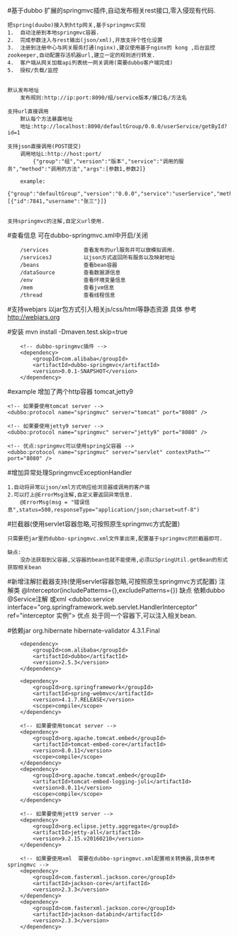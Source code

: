 #基于dubbo 扩展的springmvc插件,自动发布相关rest接口,零入侵现有代码.

	把spring(duubo)接入到http网关,基于springmvc实现
	1.	自动注册到本地springmvc容器.
	2.	完成参数注入与rest输出(json/xml),开放支持个性化设置
	3.	注册到注册中心与网关服务打通(nginx),建议使用基于nginx的 kong ,后台监控zookeeper,自动配置存活机器url,建立一定的规则进行转发.
	4.	客户端从网关加载api列表统一网关调用(需要dubbo客户端完成)
	5.	授权/负载/监控

	
	默认发布地址
		发布规则:http://ip:port:8090/组/service版本/接口名/方法名
		
	支持url直接调用
		默认每个方法暴露地址
		地址:http://localhost:8090/defaultGroup/0.0.0/userService/getById?id=1
	
	支持json直接调用(POST提交)
		调用地址L:http://host:port/
			{"group":"组","version":"版本","service":"调用的服务","method":"调用的方法","args":[参数1,参数2]}
	
		example:
			{"group":"defaultGroup","version":"0.0.0","service":"userService","method":"insert","args":[{"id":7841,"username":"张三"}]}

	
	支持springmvc的注解,自定义url使用.
	
#查看信息 可在dubbo-springmvc.xml中开启/关闭

		/services			查看发布的url服务并可以做模拟调用.
		/servicesJ			以json方式返回所有服务以及映射地址
		/beans				查看bean容器
		/dataSource			查看数据源信息
		/env				查看环境变量信息
		/mem				查看jvm信息
		/thread				查看线程信息

#支持webjars 以jar包方式引入相关js/css/html等静态资源
	具体 参考 http://webjars.org

#安装
mvn install -Dmaven.test.skip=true

		<!-- dubbo-springmvc插件 -->
		<dependency>
			<groupId>com.alibaba</groupId>
			<artifactId>dubbo-springmvc</artifactId>
			<version>0.0.1-SNAPSHOT</version>
		</dependency>

#example
	增加了两个http容器 tomcat,jetty9
	
	<!-- 如果要使用tomcat server -->
	<dubbo:protocol name="springmvc" server="tomcat" port="8080" />
	
	<!-- 如果要使用jetty9 server -->
	<dubbo:protocol name="springmvc" server="jetty9" port="8080" />
	
	<!-- 优点:springmvc可以使用spring父容器 -->
	<dubbo:protocol name="springmvc" server="servlet" contextPath="" port="8080" />
	

#增加异常处理SpringmvcExceptionHandler

	1.自动将异常以json/xml方式响应给浏览器或调用的客户端
	2.可以打上@ErrorMsg注解,自定义要返回异常信息.
		@ErrorMsg(msg = "错误信息",status=500,responseType="application/json;charset=utf-8")
		
#拦截器(使用servlet容器忽略,可按照原生springmvc方式配置)

	只需要把jar里的dubbo-springmvc.xml文件拿出来,配置基于springmvc的拦截器即可.
	
	缺点:
		没办法获取到父容器,父容器的bean也就不能使用,必须以SpringUtil.getBean的形式获取相关bean

#新增注解拦截器支持(使用servlet容器忽略,可按照原生springmvc方式配置)
	注解类
		@Interceptor(includePatterns={},excludePatterns={}) 
		缺点
			依赖dubbo 
				@Service注解
				或xml <dubbo:service interface="org.springframework.web.servlet.HandlerInterceptor" ref="interceptor 实例">
		优点
			处于同一个容器下,可以注入相关bean.
	
	
	
	
#依赖jar
		<dependency>
			<groupId>org.hibernate</groupId>
			<artifactId>hibernate-validator</artifactId>
			<version>4.3.1.Final</version>
		</dependency>
		
		<dependency>
			<groupId>com.alibaba</groupId>
			<artifactId>dubbo</artifactId>
			<version>2.5.3</version>
		</dependency>
		
		<dependency>
			<groupId>org.springframework</groupId>
			<artifactId>spring-webmvc</artifactId>
			<version>4.1.7.RELEASE</version>
			<scope>compile</scope>
		</dependency>
		
		<!-- 如果要使用tomcat server -->
		<dependency>
			<groupId>org.apache.tomcat.embed</groupId>
			<artifactId>tomcat-embed-core</artifactId>
			<version>8.0.11</version>
			<scope>compile</scope>
		</dependency>
		<dependency>
			<groupId>org.apache.tomcat.embed</groupId>
			<artifactId>tomcat-embed-logging-juli</artifactId>
			<version>8.0.11</version>
			<scope>compile</scope>
		</dependency>
		
		<!-- 如果要使用jett9 server -->
		<dependency>
			<groupId>org.eclipse.jetty.aggregate</groupId>
			<artifactId>jetty-all</artifactId>
			<version>9.2.15.v20160210</version>
		</dependency>
		
		<!-- 如果要使用xml  需要在dubbo-springmvc.xml配置相关转换器,具体参考springmvc -->
		<dependency>
			<groupId>com.fasterxml.jackson.core</groupId>
			<artifactId>jackson-core</artifactId>
			<version>2.3.3</version>
		</dependency>
		<dependency>
			<groupId>com.fasterxml.jackson.core</groupId>
			<artifactId>jackson-databind</artifactId>
			<version>2.3.3</version>
		</dependency>